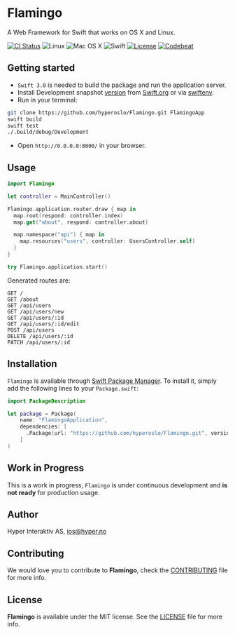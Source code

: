 # Flamingo

A Web Framework for Swift that works on OS X and Linux.

[![CI Status](http://img.shields.io/travis/hyperoslo/Flamingo.svg?style=flat)](https://travis-ci.org/hyperoslo/Flamingo)
![Linux](https://img.shields.io/badge/os-linux-green.svg?style=flat)
![Mac OS X](https://img.shields.io/badge/os-Mac%20OS%20X-green.svg?style=flat)
![Swift](https://img.shields.io/badge/%20in-swift%203.0-orange.svg)
[![License](http://img.shields.io/badge/license-MIT-brightgreen.svg)](http://opensource.org/licenses/MIT)
[![Codebeat](https://codebeat.co/badges/10ee7f48-79d2-4782-8366-b261568a4e41)](https://codebeat.co/projects/github-com-hyperoslo-flamingo)

## Getting started

- `Swift 3.0` is needed to build the package and run the application server.
- Install Development snapshot [version](https://github.com/hyperoslo/Flamingo/blob/master/.swift-version)
from [Swift.org](https://swift.org/download/) or via [swiftenv](https://github.com/kylef/swiftenv).
- Run in your terminal:

```sh
git clone https://github.com/hyperoslo/Flamingo.git FlamingoApp
swift build
swift test
./.build/debug/Development
```

- Open `http://0.0.0.0:8000/` in your browser.

## Usage

```swift
import Flamingo

let controller = MainController()

Flamingo.application.router.draw { map in
  map.root(respond: controller.index)
  map.get("about", respond: controller.about)

  map.namespace("api") { map in
    map.resources("users", controller: UsersController.self)
  }
}

try Flamingo.application.start()
```

Generated routes are:

```http
GET /
GET /about
GET /api/users
GET /api/users/new
GET /api/users/:id
GET /api/users/:id/edit
POST /api/users
DELETE /api/users/:id
PATCH /api/users/:id
```

## Installation

`Flamingo` is available through [Swift Package Manager](https://github.com/apple/swift-package-manager).
To install it, simply add the following lines to your `Package.swift`:

```swift
import PackageDescription

let package = Package(
    name: "FlamingoApplication",
    dependencies: [
      .Package(url: "https://github.com/hyperoslo/Flamingo.git", versions: Version(0,1,0)..<Version(1,0,0))
    ]
)
```

## Work in Progress

This is a work in progress, `Flamingo` is under continuous development and
**is not ready** for production usage.

## Author

Hyper Interaktiv AS, ios@hyper.no

## Contributing

We would love you to contribute to **Flamingo**, check the [CONTRIBUTING](https://github.com/hyperoslo/Flamingo/blob/master/CONTRIBUTING.md)
file for more info.

## License

**Flamingo** is available under the MIT license. See the [LICENSE](https://github.com/hyperoslo/Flamingo/blob/master/LICENSE.md) file for more info.
